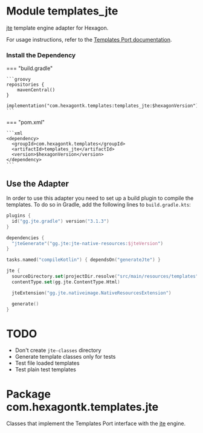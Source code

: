 
# Module templates_jte
[jte] template engine adapter for Hexagon.

For usage instructions, refer to the [Templates Port documentation](templates.md).

[jte]: https://jte.gg

### Install the Dependency

=== "build.gradle"

    ```groovy
    repositories {
        mavenCentral()
    }

    implementation("com.hexagontk.templates:templates_jte:$hexagonVersion")
    ```

=== "pom.xml"

    ```xml
    <dependency>
      <groupId>com.hexagontk.templates</groupId>
      <artifactId>templates_jte</artifactId>
      <version>$hexagonVersion</version>
    </dependency>
    ```

## Use the Adapter
In order to use this adapter you need to set up a build plugin to compile the templates. To do so in
Gradle, add the following lines to `build.gradle.kts`:

```kotlin
plugins {
  id("gg.jte.gradle") version("3.1.3")
}

dependencies {
  "jteGenerate"("gg.jte:jte-native-resources:$jteVersion")
}

tasks.named("compileKotlin") { dependsOn("generateJte") }

jte {
  sourceDirectory.set(projectDir.resolve("src/main/resources/templates").toPath())
  contentType.set(gg.jte.ContentType.Html)

  jteExtension("gg.jte.nativeimage.NativeResourcesExtension")

  generate()
}
```

# TODO
* Don't create `jte-classes` directory
* Generate template classes only for tests
* Test file loaded templates
* Test plain test templates

# Package com.hexagontk.templates.jte
Classes that implement the Templates Port interface with the [jte] engine.
